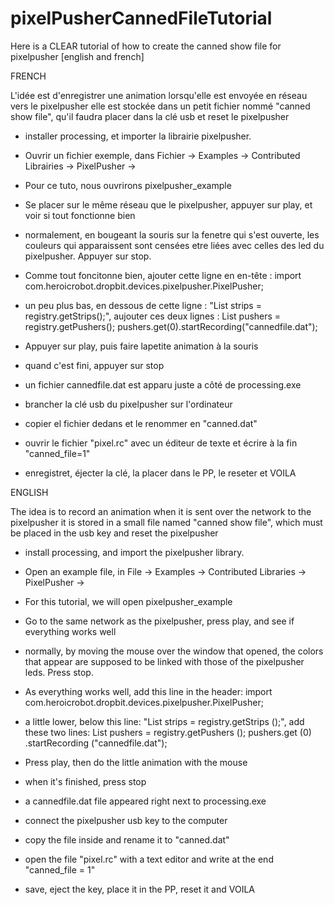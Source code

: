 # pixelPusherCannedFileTutorial
Here is a CLEAR tutorial of how to create the canned show file for pixelpusher [english and french]

FRENCH

L'idée est d'enregistrer une animation lorsqu'elle est envoyée en réseau vers le pixelpusher
elle est stockée dans un petit fichier nommé "canned show file", qu'il faudra placer dans la clé usb et reset le pixelpusher

- installer processing, et importer la librairie pixelpusher.
- Ouvrir un fichier exemple, dans Fichier -> Examples -> Contributed Librairies -> PixelPusher -> 
- Pour ce tuto, nous ouvrirons pixelpusher_example
- Se placer sur le même réseau que le pixelpusher, appuyer sur play, et voir si tout fonctionne bien
- normalement, en bougeant la souris sur la fenetre qui s'est ouverte, les couleurs qui apparaissent sont censées etre liées avec celles des led du pixelpusher. Appuyer sur stop.

- Comme tout foncitonne bien, ajouter cette ligne en en-tête : 
    import com.heroicrobot.dropbit.devices.pixelpusher.PixelPusher;

- un peu plus bas, en dessous de cette ligne : "List<Strip> strips = registry.getStrips();", aujouter ces deux lignes : 
List<PixelPusher> pushers = registry.getPushers();
pushers.get(0).startRecording("cannedfile.dat");

- Appuyer sur play, puis faire lapetite animation à la souris
- quand c'est fini, appuyer sur stop
- un fichier cannedfile.dat est apparu juste a côté de processing.exe
- brancher la clé usb du pixelpusher sur l'ordinateur
- copier el fichier dedans et le renommer en "canned.dat"
- ouvrir le fichier "pixel.rc" avec un éditeur de texte et écrire à la fin "canned_file=1"
- enregistret, éjecter la clé, la placer dans le PP, le reseter et VOILA

ENGLISH

The idea is to record an animation when it is sent over the network to the pixelpusher
it is stored in a small file named "canned show file", which must be placed in the usb key and reset the pixelpusher

- install processing, and import the pixelpusher library.
- Open an example file, in File -> Examples -> Contributed Libraries -> PixelPusher ->
- For this tutorial, we will open pixelpusher_example
- Go to the same network as the pixelpusher, press play, and see if everything works well
- normally, by moving the mouse over the window that opened, the colors that appear are supposed to be linked with those of the pixelpusher leds. Press stop.

- As everything works well, add this line in the header:
    import com.heroicrobot.dropbit.devices.pixelpusher.PixelPusher;

- a little lower, below this line: "List <Strip> strips = registry.getStrips ();", add these two lines:
List <PixelPusher> pushers = registry.getPushers ();
pushers.get (0) .startRecording ("cannedfile.dat");

- Press play, then do the little animation with the mouse
- when it's finished, press stop
- a cannedfile.dat file appeared right next to processing.exe
- connect the pixelpusher usb key to the computer
- copy the file inside and rename it to "canned.dat"
- open the file "pixel.rc" with a text editor and write at the end "canned_file = 1"
- save, eject the key, place it in the PP, reset it and VOILA
